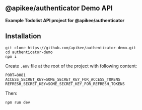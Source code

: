 ## @apikee/authenticator Demo API

**Example Todolist API project for @apikee/authenticator**

## Installation

```tsx
git clone https://github.com/apikee/authenticator-demo.git
cd authenticator-demo
npm i
```

Create `.env` file at the root of the project with following content:

```tsx
PORT=8081
ACCESS_SECRET_KEY=SOME_SECRET_KEY_FOR_ACCESS_TOKENS
REFRESH_SECRET_KEY=SOME_SECRET_KEY_FOR_REFRESH_TOKENS
```

Then:

```
npm run dev
```

